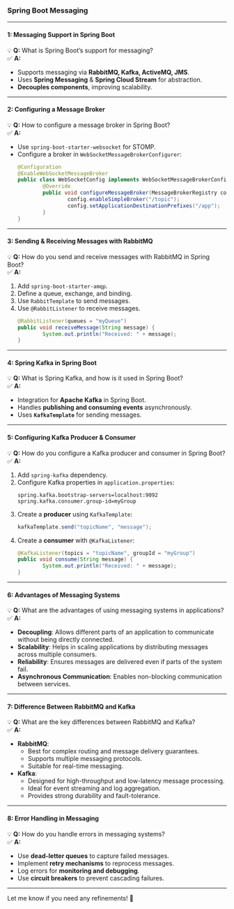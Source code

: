 ### **Spring Boot Messaging**  

---

#### **1: Messaging Support in Spring Boot**  
💡 **Q:** What is Spring Boot’s support for messaging?  
✅ **A:**  
- Supports messaging via **RabbitMQ, Kafka, ActiveMQ, JMS**.  
- Uses **Spring Messaging** & **Spring Cloud Stream** for abstraction.  
- **Decouples components**, improving scalability.  

---

#### **2: Configuring a Message Broker**  
💡 **Q:** How to configure a message broker in Spring Boot?  
✅ **A:**  
- Use `spring-boot-starter-websocket` for STOMP.  
- Configure a broker in `WebSocketMessageBrokerConfigurer`:  
    ```java
    @Configuration
    @EnableWebSocketMessageBroker
    public class WebSocketConfig implements WebSocketMessageBrokerConfigurer {
            @Override
            public void configureMessageBroker(MessageBrokerRegistry config) {
                    config.enableSimpleBroker("/topic");
                    config.setApplicationDestinationPrefixes("/app");
            }
    }
    ```  

---

#### **3: Sending & Receiving Messages with RabbitMQ**  
💡 **Q:** How do you send and receive messages with RabbitMQ in Spring Boot?  
✅ **A:**  
1. Add `spring-boot-starter-amqp`.  
2. Define a queue, exchange, and binding.  
3. Use `RabbitTemplate` to send messages.  
4. Use `@RabbitListener` to receive messages.  
     ```java
     @RabbitListener(queues = "myQueue")
     public void receiveMessage(String message) {
             System.out.println("Received: " + message);
     }
     ```  

---

#### **4: Spring Kafka in Spring Boot**  
💡 **Q:** What is Spring Kafka, and how is it used in Spring Boot?  
✅ **A:**  
- Integration for **Apache Kafka** in Spring Boot.  
- Handles **publishing and consuming events** asynchronously.  
- Uses **`KafkaTemplate`** for sending messages.  

---

#### **5: Configuring Kafka Producer & Consumer**  
💡 **Q:** How do you configure a Kafka producer and consumer in Spring Boot?  
✅ **A:**  
1. Add `spring-kafka` dependency.  
2. Configure Kafka properties in `application.properties`:  
     ```properties
     spring.kafka.bootstrap-servers=localhost:9092
     spring.kafka.consumer.group-id=myGroup
     ```  
3. Create a **producer** using `KafkaTemplate`:  
     ```java
     kafkaTemplate.send("topicName", "message");
     ```  
4. Create a **consumer** with `@KafkaListener`:  
     ```java
     @KafkaListener(topics = "topicName", groupId = "myGroup")
     public void consume(String message) {
             System.out.println("Received: " + message);
     }
     ```  

---

#### **6: Advantages of Messaging Systems**  
💡 **Q:** What are the advantages of using messaging systems in applications?  
✅ **A:**  
- **Decoupling**: Allows different parts of an application to communicate without being directly connected.  
- **Scalability**: Helps in scaling applications by distributing messages across multiple consumers.  
- **Reliability**: Ensures messages are delivered even if parts of the system fail.  
- **Asynchronous Communication**: Enables non-blocking communication between services.  

---

#### **7: Difference Between RabbitMQ and Kafka**  
💡 **Q:** What are the key differences between RabbitMQ and Kafka?  
✅ **A:**  
- **RabbitMQ**:  
    - Best for complex routing and message delivery guarantees.  
    - Supports multiple messaging protocols.  
    - Suitable for real-time messaging.  
- **Kafka**:  
    - Designed for high-throughput and low-latency message processing.  
    - Ideal for event streaming and log aggregation.  
    - Provides strong durability and fault-tolerance.  

---

#### **8: Error Handling in Messaging**  
💡 **Q:** How do you handle errors in messaging systems?  
✅ **A:**  
- Use **dead-letter queues** to capture failed messages.  
- Implement **retry mechanisms** to reprocess messages.  
- Log errors for **monitoring and debugging**.  
- Use **circuit breakers** to prevent cascading failures.  

---

Let me know if you need any refinements! 🚀